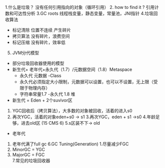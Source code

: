 1.什么是垃圾？
    没有任何引用指向的对象（循环引用）
2. how to find it ?
    引用计数和可达性分析
3.GC roots
  线程栈变量，静态变量，常量池，JNI指针
4.垃圾回收算法
  - 标记清除
     位置不连续 产生碎片
  - 拷贝算法
     没有碎片，浪费空间
  - 标记压缩
     没有碎片，效率低
5. JVM分代模型
  - 部分垃圾回收器使用的模型
  - 新生代+ 老年代+永久代（1.7）/元数据空间（1.8）Metaspace
    - 永久代 元数据 -Class
    - 永久代必须指定大小限制，元数据可以设置，也可以不设置，无上限（受限于物理内存）
    - 字符串常量1.7 -永久代  1.8 堆
  - 新生代 = Eden + 2个suvivor区
  1. YGC回收后（拷贝算法），大多数的对象被回收，活着的进入s0
  2. 再次YGC，活着的对象eden+s0 -> s1
  3.再次YGC，eden + s1 ->s0
  4.年龄足够，进去old区  (15 CMS 6)
  5.s区装不下-> old
  - 老年代
  1. 老年代满了full gc
6.GC Tuning(Generation)
  1.尽量减少FGC
  2. MinorGC = YGC
  3. MajorGC = FGC  
7.常见的垃圾回收器
  
